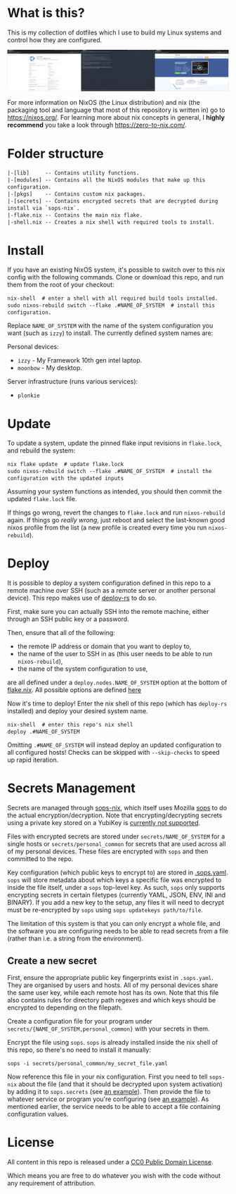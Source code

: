 # What is this?
This is my collection of dotfiles which I use to build my Linux systems and 
control how they are configured.

![screenshot](./screenshot.png)

For more information on NixOS (the Linux distribution) and nix (the
packaging tool and language that most of this repository is written in) go to
https://nixos.org/. For learning more about nix concepts in general, I **highly
recommend** you take a look through https://zero-to-nix.com/.

# Folder structure

```
|-[lib]     -- Contains utility functions.
|-[modules] -- Contains all the NixOS modules that make up this configuration.
|-[pkgs]    -- Contains custom nix packages.
|-[secrets] -- Contains encrypted secrets that are decrypted during install via `sops-nix`.
|-flake.nix -- Contains the main nix flake.
|-shell.nix -- Creates a nix shell with required tools to install.
```

# Install
If you have an existing NixOS system, it's possible to switch over to this nix
config with the following commands. Clone or download this repo, and run them
from the root of your checkout:

```shell
nix-shell  # enter a shell with all required build tools installed.
sudo nixos-rebuild switch --flake .#NAME_OF_SYSTEM  # install this configuration.
```

Replace `NAME_OF_SYSTEM` with the name of the system configuration you want
(such as `izzy`) to install. The currently defined system names are:

Personal devices:

- `izzy` - My Framework 10th gen intel laptop.
- `moonbow` - My desktop.

Server infrastructure (runs various services):

- `plonkie`

# Update

To update a system, update the pinned flake input revisions in `flake.lock`, and rebuild the system:

```shell
nix flake update  # update flake.lock
sudo nixos-rebuild switch --flake .#NAME_OF_SYSTEM  # install the configuration with the updated inputs
```

Assuming your system functions as intended, you should then commit the updated
`flake.lock` file.

If things go wrong, revert the changes to `flake.lock` and run `nixos-rebuild`
again. If things go *really wrong*, just reboot and select the last-known good
nixos profile from the list (a new profile is created every time you run
`nixos-rebuild`).

# Deploy

It is possible to deploy a system configuration defined in this repo to a remote
machine over SSH (such as a remote server or another personal device). This repo
makes use of [deploy-rs](https://github.com/serokell/deploy-rs/) to do so.

First, make sure you can actually SSH into the remote machine, either through an
SSH public key or a password.

Then, ensure that all of the following:

- the remote IP address or domain that you want to deploy to,
- the name of the user to SSH in as (this user needs to be able to run
`nixos-rebuild`),
- the name of the system configuration to use,

are all defined under a `deploy.nodes.NAME_OF_SYSTEM` option at the bottom of
[flake.nix](flake.nix). All possible options are defined
[here](https://github.com/serokell/deploy-rs#generic-options)

Now it's time to deploy! Enter the nix shell of this repo (which has `deploy-rs`
installed) and deploy your desired system name.

```shell
nix-shell  # enter this repo's nix shell
deploy .#NAME_OF_SYSTEM
```

Omitting `.#NAME_OF_SYSTEM` will instead deploy an updated configuration to all
configured hosts! Checks can be skipped with `--skip-checks` to speed up rapid
iteration.

# Secrets Management

Secrets are managed through [sops-nix](https://github.com/Mic92/sops-nix), which
itself uses Mozilla [sops](https://github.com/getsops/sops) to do the actual
encryption/decryption. Note that encrypting/decrypting secrets using a private
key stored on a YubiKey is [currently not
supported](https://github.com/Mic92/ssh-to-age/issues/35).

Files with encrypted secrets are stored under `secrets/NAME_OF_SYSTEM` for a
single hosts or `secrets/personal_common` for secrets that are used across all
of my personal devices. These files are encrypted with `sops` and then committed
to the repo.

Key configuration (which public keys to encrypt to) are stored in
[.sops.yaml](.sops.yaml). `sops` will store metadata about which keys a specific
file was encrypted to inside the file itself, under a `sops` top-level key. As
such, `sops` only supports encrypting secrets in certain filetypes (currently
YAML, JSON, ENV, INI and BINARY). If you add a new key to the setup, any files
it will need to decrypt must be re-encrypted by `sops` using `sops updatekeys
path/to/file`.

The limitation of this system is that you can only encrypt a whole file, and the
software you are configuring needs to be able to read secrets from a file
(rather than i.e. a string from the environment).

## Create a new secret

First, ensure the appropriate public key fingerprints exist in `.sops.yaml`.
They are organised by users and hosts. All of my personal devices share the same
user key, while each remote host has its own. Note that this file also contains
rules for directory path regexes and which keys should be encrypted to depending
on the filepath.

Create a configuration file for your program under
`secrets/{NAME_OF_SYSTEM,personal_common}` with your secrets in them.

Encrypt the file using `sops`. `sops` is already installed inside the nix shell
of this repo, so there's no need to install it manually:

```shell
sops -i secrets/personal_common/my_secret_file.yaml
```

Now reference this file in your nix configuration. First you need to tell
`sops-nix` about the file (and that it should be decrypted upon system
activation) by adding it to `sops.secrets` (see [an
example](https://github.com/anoadragon453/dotfiles/blob/41595bdef037d1a17c016d4279e8404868de140f/flake.nix#L366-L372)).
Then provide the file to whatever service or program you're configuring (see [an
example](https://github.com/anoadragon453/dotfiles/blob/41595bdef037d1a17c016d4279e8404868de140f/modules/server/vaultwarden.nix#L52)). As
mentioned earlier, the service needs to be able to accept a file containing
configuration values.


# License
All content in this repo is released under a [CC0 Public Domain License](LICENSE).

Which means you are free to do whatever you wish with the code without any
requirement of attribution.
